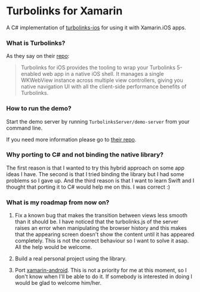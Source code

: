 # Turbolinks for Xamarin
A C# implementation of [turbolinks-ios](https://github.com/turbolinks/turbolinks-ios) for using it with Xamarin.iOS apps.

### What is Turbolinks?
As they say on their [repo](https://github.com/turbolinks/turbolinks-ios):
> Turbolinks for iOS provides the tooling to wrap your Turbolinks 5-enabled web app in a native iOS shell. It manages a single WKWebView instance across multiple view controllers, giving you native navigation UI with all the client-side performance benefits of Turbolinks.

### How to run the demo?
Start the demo server by running `TurbolinksServer/demo-server` from your command line.

If you need more information please go to [their repo](https://github.com/turbolinks/turbolinks-ios#running-the-demo).


### Why porting to C# and not binding the native library?
The first reason is that I wanted to try this hybrid approach on some app ideas I have. The second is that I tried binding the library but I had some problems so I gave up. And the third reason is that I want to learn Swift and I thought that porting it to C# would help me on this. I was correct :)

### What is my roadmap from now on?
1. Fix a known bug that makes the transition between views less smooth than it should be. I have noticed that the turbolinks.js of the server raises an error when manipulating the browser history and this makes that the appearing screen doesn't show the content until it has appeared completely. This is not the correct behaviour so I want to solve it asap. All the help would be welcome.

2. Build a real personal project using the library.

3. Port [xamarin-android](https://github.com/turbolinks/turbolinks-android). This is not a priority for me at this moment, so I don't know when I'll be able to do it. If somebody is interested in doing I would be glad to welcome him/her.
